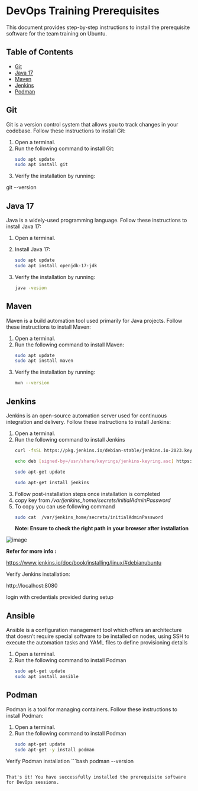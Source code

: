 # DevOps Training Prerequisites

This document provides step-by-step instructions to install the prerequisite software for the team training on Ubuntu.

## Table of Contents

- [Git](#git)
- [Java 17](#java-17)
- [Maven](#maven)
- [Jenkins](#jenkins)
- [Podman](#podman)

## Git

Git is a version control system that allows you to track changes in your codebase. Follow these instructions to install Git:

1. Open a terminal.
2. Run the following command to install Git:
   ```bash
   sudo apt update
   sudo apt install git
   ```
4. Verify the installation by running:
   
git --version


## Java 17

Java is a widely-used programming language. Follow these instructions to install Java 17:

1. Open a terminal.
2. Install Java 17:
    ```bash
   sudo apt update
   sudo apt install openjdk-17-jdk
   ```

3. Verify the installation by running:
    ```bash
   java -vesion 
   ```
## Maven

Maven is a build automation tool used primarily for Java projects. Follow these instructions to install Maven:

1. Open a terminal.
2. Run the following command to install Maven:
   ```bash
   sudo apt update
   sudo apt install maven
   ```
3. Verify the installation by running:
    ```bash
   mvn --version 
   ```

## Jenkins

Jenkins is an open-source automation server used for continuous integration and delivery. Follow these instructions to install Jenkins:

1. Open a terminal.
2. Run the following command to install Jenkins
    ```bash
   curl -fsSL https://pkg.jenkins.io/debian-stable/jenkins.io-2023.key | sudo tee /usr/share/keyrings/jenkins-keyring.asc > /dev/null
   
   echo deb [signed-by=/usr/share/keyrings/jenkins-keyring.asc] https://pkg.jenkins.io/debian-stable binary/ | sudo tee /etc/apt/sources.list.d/jenkins.list > /dev/null
   
   sudo apt-get update
   
   sudo apt-get install jenkins
   ```
3. Follow post-installation steps once installation is completed
4. copy key from */var/jenkins_home/secrets/initialAdminPassword*
5. To copy you can use following command
   ```bash
   sudo cat  /var/jenkins_home/secrets/initialAdminPassword
   ```
   **Note: Ensure to check the right path in your browser after installation**

![image](https://github.com/kodekollab/devops/assets/139070180/efb73b2c-9419-4c38-9a94-7bab7aaa19d9)

**Refer for more info :**

https://www.jenkins.io/doc/book/installing/linux/#debianubuntu

Verify Jenkins installation:

http://localhost:8080

login with credentials provided during setup

## Ansible

Ansible is a configuration management tool which offers an architecture that doesn’t require special software to be installed on nodes, using SSH to execute the automation tasks and YAML files to define provisioning details

1. Open a terminal.
2. Run the following command to install Podman
    ```bash
   sudo apt-get update
   sudo apt install ansible
   ```

## Podman

Podman is a tool for managing containers. Follow these instructions to install Podman:

1. Open a terminal.
2. Run the following command to install Podman
    ```bash
   sudo apt-get update
   sudo apt-get -y install podman
   ```
Verify Podman installation
    ```bash
   podman --version 
   ```

That's it! You have successfully installed the prerequisite software for DevOps sessions.



